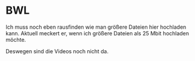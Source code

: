 # BWL

Ich muss noch eben rausfinden wie man größere Dateien hier hochladen kann. Aktuell meckert er, wenn ich größere Dateien als 25 Mbit hochladen möchte.

Deswegen sind die Videos noch nicht da.
